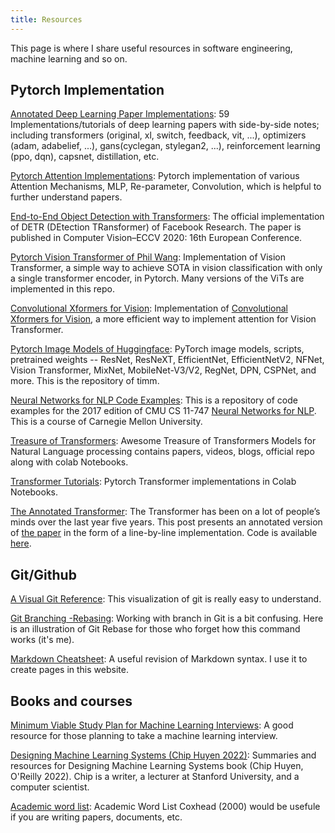 ```yaml
---
title: Resources
---
```


This page is where I share useful resources in software engineering, machine learning and so on.

Pytorch Implementation
--------------------

[Annotated Deep Learning Paper Implementations](https://github.com/labmlai/annotated_deep_learning_paper_implementations): 59 Implementations/tutorials of deep learning papers with side-by-side notes; including transformers (original, xl, switch, feedback, vit, ...), optimizers (adam, adabelief, ...), gans(cyclegan, stylegan2, ...), reinforcement learning (ppo, dqn), capsnet, distillation, etc.

[Pytorch Attention Implementations](https://github.com/xmu-xiaoma666/External-Attention-pytorch): Pytorch implementation of various Attention Mechanisms, MLP, Re-parameter, Convolution, which is helpful to further understand papers.

[End-to-End Object Detection with Transformers](https://github.com/facebookresearch/detr): The official implementation of DETR (DEtection TRansformer) of Facebook Research. The paper is published in Computer Vision–ECCV 2020: 16th European Conference.

[Pytorch Vision Transformer of Phil Wang](https://github.com/lucidrains/vit-pytorch): Implementation of Vision Transformer, a simple way to achieve SOTA in vision classification with only a single transformer encoder, in Pytorch. Many versions of the ViTs are implemented in this repo.

[Convolutional Xformers for Vision](https://github.com/pranavphoenix/CXV): Implementation of [Convolutional Xformers for Vision](https://arxiv.org/abs/2201.10271), a more efficient way to implement attention for Vision Transformer.

[Pytorch Image Models of Huggingface](https://github.com/huggingface/pytorch-image-models): PyTorch image models, scripts, pretrained weights -- ResNet, ResNeXT, EfficientNet, EfficientNetV2, NFNet, Vision Transformer, MixNet, MobileNet-V3/V2, RegNet, DPN, CSPNet, and more. This is the repository of timm.

[Neural Networks for NLP Code Examples](https://github.com/neubig/nn4nlp-code): This is a repository of code examples for the 2017 edition of CMU CS 11-747 [Neural Networks for NLP](http://phontron.com/class/nn4nlp2017/). This is a course of Carnegie Mellon University.

[Treasure of Transformers](https://github.com/ashishpatel26/Treasure-of-Transformers): Awesome Treasure of Transformers Models for Natural Language processing contains papers, videos, blogs, official repo along with colab Notebooks.

[Transformer Tutorials](https://github.com/NielsRogge/Transformers-Tutorials): Pytorch Transformer implementations in Colab Notebooks.

[The Annotated Transformer](http://nlp.seas.harvard.edu/annotated-transformer/): The Transformer has been on a lot of people’s minds over the last year five years. This post presents an annotated version of [the paper](https://arxiv.org/abs/1706.03762) in the form of a line-by-line implementation. Code is available [here](https://github.com/harvardnlp/annotated-transformer/).

Git/Github
--------------------

[A Visual Git Reference](https://marklodato.github.io/visual-git-guide/index-en.html): This visualization of git is really easy to understand.

[Git Branching -Rebasing](https://git-scm.com/book/en/v2/Git-Branching-Rebasing): Working with branch in Git is a bit confusing. Here is an illustration of Git Rebase for those who forget how this command works (it's me).

[Markdown Cheatsheet](https://aksakalli.github.io/jekyll-doc-theme/docs/cheatsheet/): A useful revision of Markdown syntax. I use it to create pages in this website.

Books and courses
--------------------
[Minimum Viable Study Plan for Machine Learning Interviews](https://github.com/khangich/machine-learning-interview): A good resource for those planning to take a machine learning interview.

[Designing Machine Learning Systems (Chip Huyen 2022)](https://github.com/chiphuyen/dmls-book): Summaries and resources for Designing Machine Learning Systems book (Chip Huyen, O'Reilly 2022). Chip is a writer, a lecturer at Stanford University, and a computer scientist.

[Academic word list](http://www.uefap.com/vocab/select/awl.htm): Academic Word List Coxhead (2000) would be usefule if you are writing papers, documents, etc.
